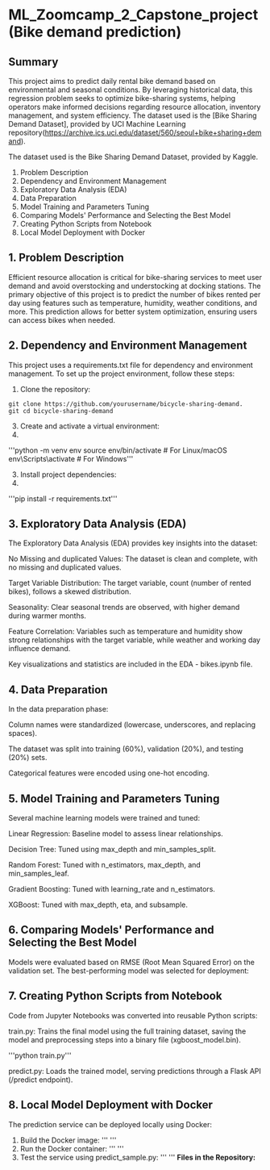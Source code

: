 # ML_Zoomcamp_2_Capstone_project (Bike demand prediction)
## Summary

This project aims to predict daily rental bike demand based on environmental and seasonal conditions. 
By leveraging historical data, this regression problem seeks to optimize bike-sharing systems, helping operators make informed decisions regarding resource allocation, inventory management, and system efficiency.
The dataset used is the [Bike Sharing Demand Dataset], provided by UCI Machine Learning repository(https://archive.ics.uci.edu/dataset/560/seoul+bike+sharing+demand).

The dataset used is the Bike Sharing Demand Dataset, provided by Kaggle.
1.  Problem Description
2.  Dependency and Environment Management
3.  Exploratory Data Analysis (EDA)
4.  Data Preparation
5.  Model Training and Parameters Tuning
6.  Comparing Models' Performance and Selecting the Best Model
7.  Creating Python Scripts from Notebook
8.  Local Model Deployment with Docker

## 1.  Problem Description
Efficient resource allocation is critical for bike-sharing services to meet user demand and avoid overstocking and understocking at docking stations. 
The primary objective of this project is to predict the number of bikes rented per day using features such as temperature, humidity, weather conditions, and more. 
This prediction allows for better system optimization, ensuring users can access bikes when needed.

## 2.  Dependency and Environment Management
This project uses a requirements.txt file for dependency and environment management. To set up the project environment, follow these steps:
1. Clone the repository:   
```
git clone https://github.com/yourusername/bicycle-sharing-demand.
git cd bicycle-sharing-demand
``` 

3. Create and activate a virtual environment:
4. 
'''python -m venv env
source env/bin/activate # For Linux/macOS
env\Scripts\activate # For Windows'''

3. Install project dependencies:
4. 
'''pip install -r requirements.txt'''

## 3.  Exploratory Data Analysis (EDA)

The Exploratory Data Analysis (EDA) provides key insights into the dataset:

No Missing and duplicated Values: The dataset is clean and complete, with no missing and duplicated values.

Target Variable Distribution: The target variable, count (number of rented bikes), follows a skewed distribution.

Seasonality: Clear seasonal trends are observed, with higher demand during warmer months.

Feature Correlation: Variables such as temperature and humidity show strong relationships with the target variable, while weather and working day influence demand.

Key visualizations and statistics are included in the EDA - bikes.ipynb file.

## 4.  Data Preparation
In the data preparation phase:

Column names were standardized (lowercase, underscores, and replacing spaces).

The dataset was split into training (60%), validation (20%), and testing (20%) sets.

Categorical features were encoded using one-hot encoding.

## 5.  Model Training and Parameters Tuning
Several machine learning models were trained and tuned:

Linear Regression: Baseline model to assess linear relationships.

Decision Tree: Tuned using max_depth and min_samples_split.

Random Forest: Tuned with n_estimators, max_depth, and min_samples_leaf.

Gradient Boosting: Tuned with learning_rate and n_estimators.

XGBoost: Tuned with max_depth, eta, and subsample.

## 6.  Comparing Models' Performance and Selecting the Best Model
Models were evaluated based on RMSE (Root Mean Squared Error) on the validation set. The best-performing model was selected for deployment:

## 7.  Creating Python Scripts from Notebook
Code from Jupyter Notebooks was converted into reusable Python scripts:

train.py: Trains the final model using the full training dataset, saving the model and preprocessing steps into a binary file (xgboost_model.bin).

'''python train.py'''

predict.py: Loads the trained model, serving predictions through a Flask API (/predict endpoint).

## 8.  Local Model Deployment with Docker
The prediction service can be deployed locally using Docker:
1. Build the Docker image:
''' '''
2. Run the Docker container:
''' '''
3. Test the service using predict_sample.py:
''' '''
**Files in the Repository:**

